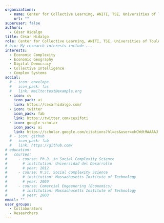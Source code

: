 ```yaml
---
organizations:
  - name: Center for Collective Learning, ANITI, TSE, Universities of Toulouse, Manchester, & Harvard
    url: ""
superuser: false
authors:
  - César Hidalgo
title: César Hidalgo
role: Center for Collective Learning, ANITI, TSE, Universities of Toulouse, Manchester, & Harvard
# bio: My research interests include ...
interests:
  - Economic Complexity
  - Economic Geography
  - Digital Democracy
  - Collective Intelligence
  - Complex Systems
social:
  # - icon: envelope
  #   icon_pack: fas
  #   link: mailto:test@example.org
  - icon: cv
    icon_pack: ai
    link: https://cesarhidalgo.com/
  - icon: twitter
    icon_pack: fab
    link: https://twitter.com/cesifoti
  - icon: google-scholar
    icon_pack: ai
    link: https://scholar.google.com/citations?hl=es&user=xhCWdtMAAAAJ
  # - icon: github
  #   icon_pack: fab
  #   link: https://github.com/
# education:
#   courses:
#     - course: Ph.D. in Social Complexity Science
#       # institution: Universidad del Desarrollo
#       # year: 2012
#     - course: M.Sc. Social Complexity Science
#       # institution: Massachusetts Institute of Technology
#       # year: 2009
#     - course: Comercial Engeenering (Economics)
#       # institution: Massachusetts Institute of Technology
#       # year: 2008
email: ""
user_groups:
  - Collaborators
  - Researchers
---
```

